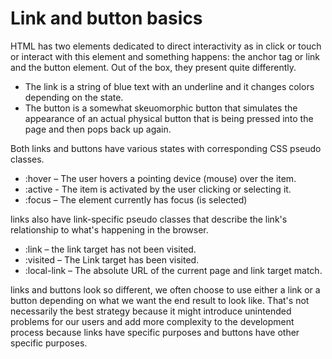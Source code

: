 # Link and button basics

HTML has two elements dedicated to direct interactivity as in click or touch or interact with this element and something happens: the anchor tag or link and the button element. Out of the box, they present quite differently. 

*	The link is a string of blue text with an underline and it changes colors depending on the state. 
*	The button is a somewhat skeuomorphic button that simulates the appearance of an actual physical button that is being pressed into the page and then pops back up again. 

Both links and buttons have various states with corresponding CSS pseudo classes.

*	:hover – The user hovers a pointing device (mouse) over the item.
*	:active -  The item is activated  by the user clicking or selecting it.
*	:focus – The element currently has focus (is selected)

links also have link-specific pseudo classes that describe the link's relationship to what's happening in the browser.

*	:link – the link target has not been visited.
*	:visited – The Link target has been visited.
*	:local-link – The absolute URL of the current page and link target match.

links and buttons look so different, we often choose to use either a link or a button depending on what we want the end result to look like. That's not necessarily the best strategy because it might introduce unintended problems for our users and add more complexity to the development process because links have specific purposes and buttons have other specific purposes.

